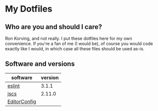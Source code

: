 # My Dotfiles

## Who are you and should I care?

Ron Korving, and not really. I put these dotfiles here for my own convenience.
If you're a fan of me (I would be), of course you would code exactly like I would,
in which case all these files should be used as-is.

## Software and versions

| software                                        | version |
| ----------------------------------------------- | ------- |
| [eslint](https://www.npmjs.com/package/eslint)  |   3.1.1 |
| [jscs](https://www.npmjs.com/package/jscs)      |  2.11.0 |
| [EditorConfig](http://editorconfig.org)         |         |
